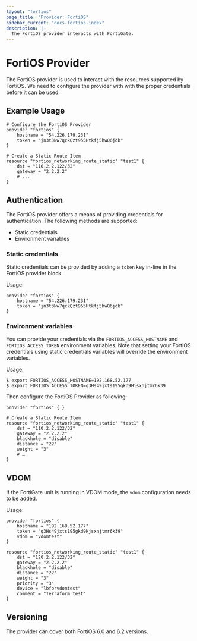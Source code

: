 ```yaml
---
layout: "fortios"
page_title: "Provider: FortiOS"
sidebar_current: "docs-fortios-index"
description: |-
  The FortiOS provider interacts with FortiGate.
---
```


# FortiOS Provider

The FortiOS provider is used to interact with the resources supported by FortiOS. We need to configure the provider with with the proper credentials before it can be used.

## Example Usage

```hcl
# Configure the FortiOS Provider
provider "fortios" {
	hostname = "54.226.179.231"
	token = "jn3t3Nw7qckQzt955Htkfj5hwQ6jdb"
}

# Create a Static Route Item
resource "fortios_networking_route_static" "test1" {
	dst = "110.2.2.122/32"
	gateway = "2.2.2.2"
	# ...
}
```

## Authentication

The FortiOS provider offers a means of providing credentials for authentication. The following methods are supported:

- Static credentials
- Environment variables

### Static credentials
Static credentials can be provided by adding a `token` key in-line in the FortiOS provider block.

Usage:
```hcl
provider "fortios" {
	hostname = "54.226.179.231"
	token = "jn3t3Nw7qckQzt955Htkfj5hwQ6jdb"
}
```
### Environment variables
You can provide your credentials via the `FORTIOS_ACCESS_HOSTNAME` and `FORTIOS_ACCESS_TOKEN` environment variables. Note that setting your FortiOS credentials using static credentials variables will override the environment variables.

Usage:

```hcl
$ export FORTIOS_ACCESS_HOSTNAME=192.168.52.177
$ export FORTIOS_ACCESS_TOKEN=q3Hs49jxts195gkd9Hjsxnjtmr6k39
```

Then configure the FortiOS Provider as following:
```hcl
provider "fortios" { }

# Create a Static Route Item
resource "fortios_networking_route_static" "test1" {
	dst = "110.2.2.122/32"
	gateway = "2.2.2.2"
	blackhole = "disable"
	distance = "22"
	weight = "3"
	# …
}
```
## VDOM
If the FortiGate unit is running in VDOM mode, the `vdom` configuration needs to be added.

Usage:
```hcl
provider "fortios" {
	hostname = "192.168.52.177"
	token = "q3Hs49jxts195gkd9Hjsxnjtmr6k39"
	vdom = "vdomtest"
}

resource "fortios_networking_route_static" "test1" {
	dst = "120.2.2.122/32"
	gateway = "2.2.2.2"
	blackhole = "disable"
	distance = "22"
	weight = "3"
	priority = "3"
	device = "lbforvdomtest"
	comment = "Terraform test"
}
```
## Versioning

The provider can cover both FortiOS 6.0 and 6.2 versions.
